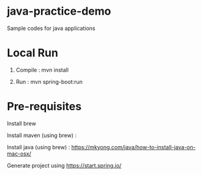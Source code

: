# java-practice-demo
Sample codes for java applications


# Local Run

 1) Compile : mvn install

 2) Run :  mvn spring-boot:run



# Pre-requisites

  Install brew

  Install maven (using brew) : 

  Install java (using brew) : https://mkyong.com/java/how-to-install-java-on-mac-osx/

  Generate project using https://start.spring.io/

